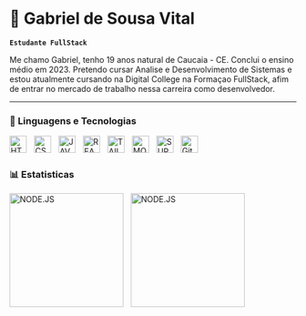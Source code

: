 # 🫡 Gabriel de Sousa Vital

**`Estudante FullStack`**

Me chamo Gabriel, tenho 19 anos natural de Caucaia - CE. Conclui o ensino médio em 2023. Pretendo cursar Analise e Desenvolvimento de Sistemas e estou atualmente cursando na Digital College na Formaçao FullStack, afim de entrar no mercado de trabalho nessa carreira como desenvolvedor.

---

### 🤖 Linguagens e Tecnologias

<img 
    align="left"
    alt="HTML"
    title="HTML"
    width="30px"
    style="padding-right: 10px"
    src="https://cdn.jsdelivr.net/gh/devicons/devicon@latest/icons/html5/html5-plain.svg" 
/>

<img 
  align="left"
  alt="CSS"
  title="CSS"
  width="30px"
  style="padding-right: 10px"
  src="https://cdn.jsdelivr.net/gh/devicons/devicon@latest/icons/css3/css3-plain.svg" 
/>

<img
  align="left"
  alt="JAVASCRIPT"
  title="JAVASCRIPT"
  width="30px"
  style="padding-right: 10px"
  src="https://cdn.jsdelivr.net/gh/devicons/devicon@latest/icons/javascript/javascript-original.svg" 
/>

<img 
  align="left"
  alt="REACT"
  title="REACT"
  width="30px"
  style="padding-right: 10px"
  src="https://cdn.jsdelivr.net/gh/devicons/devicon@latest/icons/react/react-original.svg" 
/>
          
<img 
  align="left"
  alt="TAILWIND"
  title="TAILWIND"
  width="30px"
  style="padding-right: 10px"
  src="https://cdn.jsdelivr.net/gh/devicons/devicon@latest/icons/tailwindcss/tailwindcss-original.svg" 
/>
          
<img 
  align="left"
  alt="MONGODB"
  title="MONGODB"
  width="30px"
  style="padding-right: 10px"
  src="https://cdn.jsdelivr.net/gh/devicons/devicon@latest/icons/mongodb/mongodb-original.svg" 
/>

<img 
  align="left"
  alt="SUPABASE"
  title="SUPABASE"
  width="30px"
  style="padding-right: 10px"
  src="https://cdn.jsdelivr.net/gh/devicons/devicon@latest/icons/supabase/supabase-original.svg" 
/>

<img 
  align="left"
  alt="GitHub Stats"
  width="30px"
  style="padding-right: 10px"
  src="https://cdn.jsdelivr.net/gh/devicons/devicon@latest/icons/nodejs/nodejs-original.svg" 
/>
                
<br/>
<br/>

### 📊 Estatisticas

<img 
  align="left"
  alt="NODE.JS"
  title="NODE.JS"
  height="200px"
  style="padding-right: 10px"
  src="https://github-readme-stats.vercel.app/api?username=Gabriel-Vital&show_icons=true&theme=radical" 
/>

<img 
  align="left"
  alt="NODE.JS"
  title="NODE.JS"
  height="200"
  style="padding-right: 10px"
  src="https://github-readme-stats.vercel.app/api/top-langs/?username=Gabriel-Vital&theme=radical&custom_title=Tecnologias" 
/>

